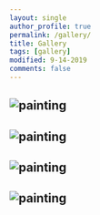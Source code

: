 ```yaml
---
layout: single
author_profile: true
permalink: /gallery/
title: Gallery
tags: [gallery]
modified: 9-14-2019
comments: false
---
```

##
![painting](https://2qibqm39xjt6q46gf1rwo2g1-wpengine.netdna-ssl.com/wp-content/uploads/2017/11/9419745_web1_l-dodge-edh-171123.jpg)
---
![painting](https://www.autoguide.com/blog/wp-content/gallery/2019-dodge-channelger-srt-hellcat-widebody-review/Dodge-Challenger-SRT-Hellcat-Widebody-LAI-20.jpg)
---
![painting](https://th.bing.com/th/id/R.c9f2d270ba926ef89709097df87b554c?rik=WGXJsUwm%2bCKBFQ&pid=ImgRaw&r=0)
---
![painting](https://th.bing.com/th/id/R.c26996757485ddac43207725834bfa8d?rik=rbujr2KfhfxJvw&pid=ImgRaw&r=0)
---
